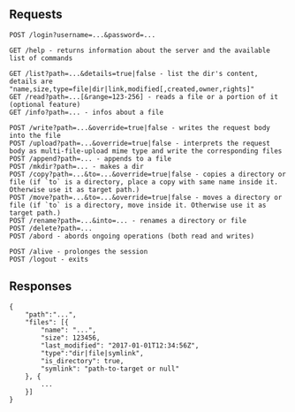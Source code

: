 Requests
--------
    
    POST /login?username=...&password=...
    
    GET /help - returns information about the server and the available list of commands
    
    GET /list?path=...&details=true|false - list the dir's content, details are "name,size,type=file|dir|link,modified[,created,owner,rights]"
    GET /read?path=...[&range=123-256] - reads a file or a portion of it (optional feature)
    GET /info?path=... - infos about a file
    
    POST /write?path=...&override=true|false - writes the request body into the file
    POST /upload?path=...&override=true|false - interprets the request body as multi-file-upload mime type and write the corresponding files
    POST /append?path=... - appends to a file
    POST /mkdir?path=... - makes a dir
    POST /copy?path=...&to=...&override=true|false - copies a directory or file (if `to` is a directory, place a copy with same name inside it. Otherwise use it as target path.)
    POST /move?path=...&to=...&override=true|false - moves a directory or file (if `to` is a directory, move inside it. Otherwise use it as target path.)
    POST /rename?path=...&into=... - renames a directory or file
    POST /delete?path=...
    POST /abord - abords ongoing operations (both read and writes)
    
    POST /alive - prolonges the session
    POST /logout - exits

Responses
---------

    {
        "path":"...",
        "files": [{
            "name": "...",
            "size": 123456,
            "last_modified": "2017-01-01T12:34:56Z",
            "type":"dir|file|symlink",
            "is_directory": true,
            "symlink": "path-to-target or null"
        }, {
            ...
        }]
    }